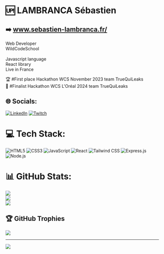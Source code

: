 
# 🆙 LAMBRANCA Sébastien 
## ➡️ www.sebastien-lambranca.fr/
Web Developer <br>WildCodeSchool<br><br>Javascript language<br>React library<br>Live in France

🏆 #First place Hackathon WCS November 2023 team TrueQuiLeaks <br>
🥈 #Finalist Hackathon WCS L'Oréal 2024 team TrueQuiLeaks

## 🌐 Socials:
[![LinkedIn](https://img.shields.io/badge/LinkedIn-%230077B5.svg?logo=linkedin&logoColor=white)](https://linkedin.com/in/https://www.linkedin.com/in/s%C3%A9bastien-lambranca-46ab7025a/) [![Twitch](https://img.shields.io/badge/Twitch-%239146FF.svg?logo=Twitch&logoColor=white)](https://twitch.tv/.kyzek) 

# 💻 Tech Stack:
![HTML5](https://img.shields.io/badge/-HTML5-E34F26?style=for-the-badge&logo=html5&logoColor=white)
![CSS3](https://img.shields.io/badge/-CSS3-1572B6?style=for-the-badge&logo=css3&logoColor=white)
![JavaScript](https://img.shields.io/badge/-JavaScript-F7DF1E?style=for-the-badge&logo=javascript&logoColor=black)
![React](https://img.shields.io/badge/-React-61DAFB?style=for-the-badge&logo=react&logoColor=white)
![Tailwind CSS](https://img.shields.io/badge/-Tailwind_CSS-38B2AC?style=for-the-badge&logo=tailwind-css&logoColor=white)
![Express.js](https://img.shields.io/badge/Express.js-404D59?style=for-the-badge&logo=express&logoColor=white)
![Node.js](https://img.shields.io/badge/Node.js-339933?style=for-the-badge&logo=node.js&logoColor=white)


# 📊 GitHub Stats:
![](https://github-readme-stats.vercel.app/api?username=Lambseb&theme=vision-friendly-dark&hide_border=false&include_all_commits=false&count_private=false)<br/>
![](https://github-readme-streak-stats.herokuapp.com/?user=Lambseb&theme=vision-friendly-dark&hide_border=false)<br/>
![](https://github-readme-stats.vercel.app/api/top-langs/?username=Lambseb&theme=vision-friendly-dark&hide_border=false&include_all_commits=false&count_private=false&layout=compact)

## 🏆 GitHub Trophies
![](https://github-profile-trophy.vercel.app/?username=Lambseb&theme=radical&no-frame=false&no-bg=true&margin-w=4)

---
[![](https://visitcount.itsvg.in/api?id=Lambseb&icon=0&color=7)](https://visitcount.itsvg.in)

<!-- Proudly created with GPRM ( https://gprm.itsvg.in ) -->
